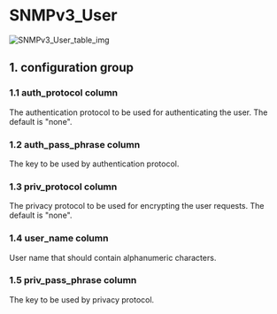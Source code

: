 # SNMPv3_User

![SNMPv3_User_table_img](http://www.plantuml.com/plantuml/img/SoWkIImgAStDuIf8JCvEJ4zLK0hApozH24bCoaajLbAevb80WkISnE9YXM0_tu0ou_ZGujGY1HiR1OqGdPpCz8oIzABKr3nD1Jixhbek8718pKi1cGS0)

## 1. configuration group

### 1.1 auth_protocol column

The authentication protocol to be used for authenticating the user. The default
is "none".

### 1.2 auth_pass_phrase column

The key to be used by authentication protocol.

### 1.3 priv_protocol column

The privacy protocol to be used for encrypting the user requests. The default is
"none".

### 1.4 user_name column

User name that should contain alphanumeric characters.

### 1.5 priv_pass_phrase column

The key to be used by privacy protocol.

